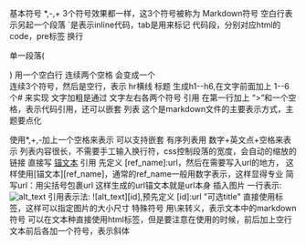 基本符号
*,-,+ 3个符号效果都一样，这3个符号被称为 Markdown符号
空白行表示另起一个段落
`是表示inline代码，tab是用来标记 代码段，分别对应html的code，pre标签
换行
   
单一段落( <p>) 用一个空白行
连续两个空格 会变成一个 <br>
连续3个符号，然后是空行，表示 hr横线
标题
生成h1--h6,在文字前面加上 1--6个# 来实现
文字加粗是通过 文字左右各两个符号
引用
在第一行加上 “>”和一个空格，表示代码引用，还可以嵌套
列表
这个是markdown文件的主要表示方式，主题要点化

使用*,+,-加上一个空格来表示
可以支持嵌套
有序列表用 数字+英文点+空格来表示
列表内容很长，不需要手工输入换行符，css控制段落的宽度，会自动的缩放的
链接
直接写 [锚文本](url "可选的title")
引用 先定义 [ref_name]:url，然后在需要写入url的地方， 这样使用[锚文本][ref_name]，通常的ref_name一般用数字表示，这样显得专业
简写url：用尖括号包裹url 
这样生成的url锚文本就是url本身
插入图片
一行表示: ![alt_text](url "可选的title")
引用表示法: ![alt_text][id],预先定义 [id]:url "可选title"
直接使用<img>标签，这样可以指定图片的大小尺寸
特殊符号
用\来转义，表示文本中的markdown符号
可以在文本种直接使用html标签，但是要注意在使用的时候，前后加上空行
文本前后各加一个符号，表示斜体